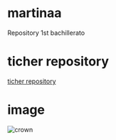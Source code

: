 # martinaa
Repository 1st bachillerato
# ticher repository
[ticher repository](https://github.com/d-prieto/J25-Programming/tree/main)
# image
![crown](https://upload.wikimedia.org/wikipedia/commons/6/6a/Corona_Real_Abierta_2.svg)
